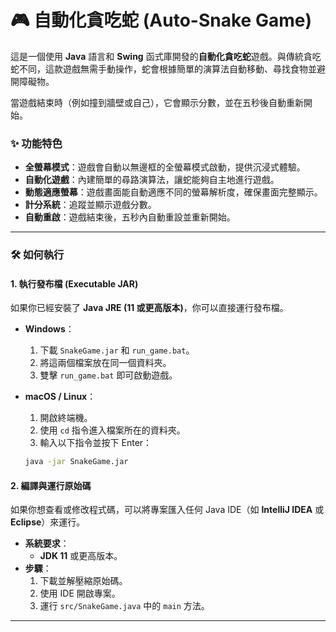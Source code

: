 # 🎮 自動化貪吃蛇 (Auto-Snake Game)

這是一個使用 **Java** 語言和 **Swing** 函式庫開發的**自動化貪吃蛇**遊戲。與傳統貪吃蛇不同，這款遊戲無需手動操作，蛇會根據簡單的演算法自動移動、尋找食物並避開障礙物。

當遊戲結束時（例如撞到牆壁或自己），它會顯示分數，並在五秒後自動重新開始。

### ✨ 功能特色

* **全螢幕模式**：遊戲會自動以無邊框的全螢幕模式啟動，提供沉浸式體驗。
* **自動化遊戲**：內建簡單的尋路演算法，讓蛇能夠自主地進行遊戲。
* **動態適應螢幕**：遊戲畫面能自動適應不同的螢幕解析度，確保畫面完整顯示。
* **計分系統**：追蹤並顯示遊戲分數。
* **自動重啟**：遊戲結束後，五秒內自動重設並重新開始。

---

### 🛠️ 如何執行

#### 1. 執行發布檔 (Executable JAR)

如果你已經安裝了 **Java JRE (11 或更高版本)**，你可以直接運行發布檔。

* **Windows**：
    1.  下載 `SnakeGame.jar` 和 `run_game.bat`。
    2.  將這兩個檔案放在同一個資料夾。
    3.  雙擊 `run_game.bat` 即可啟動遊戲。

* **macOS / Linux**：
    1.  開啟終端機。
    2.  使用 `cd` 指令進入檔案所在的資料夾。
    3.  輸入以下指令並按下 Enter：

    ```bash
    java -jar SnakeGame.jar
    ```

#### 2. 編譯與運行原始碼

如果你想查看或修改程式碼，可以將專案匯入任何 Java IDE（如 **IntelliJ IDEA** 或 **Eclipse**）來運行。

* **系統要求**：
    * **JDK 11** 或更高版本。
* **步驟**：
    1.  下載並解壓縮原始碼。
    2.  使用 IDE 開啟專案。
    3.  運行 `src/SnakeGame.java` 中的 `main` 方法。

---
